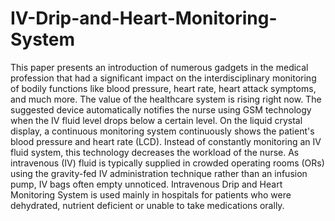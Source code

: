 # IV-Drip-and-Heart-Monitoring-System
This paper presents an introduction of numerous gadgets in the medical profession that had a significant impact on the interdisciplinary monitoring of bodily functions like blood pressure, heart rate, heart attack symptoms, and much more. The value of the healthcare system is rising right now. The suggested device automatically notifies the nurse using GSM technology when the IV fluid level drops below a certain level. On the liquid crystal display, a continuous monitoring system continuously shows the patient's blood pressure and heart rate (LCD). Instead of constantly monitoring an IV fluid system, this technology decreases the workload of the nurse. As intravenous (IV) fluid is typically supplied in crowded operating rooms (ORs) using the gravity-fed IV administration technique rather than an infusion pump, IV bags often empty unnoticed. Intravenous Drip and Heart Monitoring System is used mainly in hospitals for patients who were dehydrated, nutrient deficient or unable to take medications orally. 
